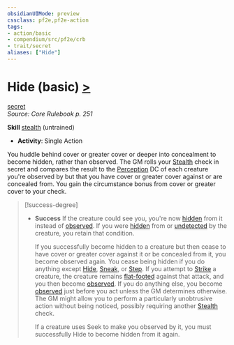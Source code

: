 ```yaml
---
obsidianUIMode: preview
cssclass: pf2e,pf2e-action
tags:
- action/basic
- compendium/src/pf2e/crb
- trait/secret
aliases: ["Hide"]
---
```

# Hide (basic) [>](rules/core-rulebook/chapter-9-playing-the-game.md#Actions "Single Action")
[secret](rules/traits/secret.md "Secret General Trait")  
*Source: Core Rulebook p. 251*  

**Skill** [stealth](compendium/skills.md#Stealth) (untrained)
- **Activity**: Single Action

You huddle behind cover or greater cover or deeper into concealment to become hidden, rather than observed. The GM rolls your [Stealth](compendium/skills.md#Stealth) check in secret and compares the result to the [Perception](compendium/skills.md#Perception) DC of each creature you're observed by but that you have cover or greater cover against or are concealed from. You gain the circumstance bonus from cover or greater cover to your check.

> [!success-degree] 
> - **Success** If the creature could see you, you're now [hidden](rules/conditions.md#Hidden) from it instead of [observed](rules/conditions.md#Observed). If you were [hidden](rules/conditions.md#Hidden) from or [undetected](rules/conditions.md#Undetected) by the creature, you retain that condition.
>
>    If you successfully become hidden to a creature but then cease to have cover or greater cover against it or be concealed from it, you become observed again. You cease being hidden if you do anything except [Hide](rules/actions/hide.md), [Sneak](rules/actions/sneak.md), or [Step](rules/actions/step.md). If you attempt to [Strike](rules/actions/strike.md) a creature, the creature remains [flat-footed](rules/conditions.md#Flat-footed) against that attack, and you then become [observed](rules/conditions.md#Observed). If you do anything else, you become [observed](rules/conditions.md#Observed) just before you act unless the GM determines otherwise. The GM might allow you to perform a particularly unobtrusive action without being noticed, possibly requiring another [Stealth](compendium/skills.md#Stealth) check.
>
>    If a creature uses Seek to make you observed by it, you must successfully Hide to become hidden from it again.